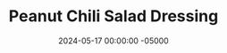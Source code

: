 ---
layout: post
title:  "Peanut Chili Salad Dressing"
date:   2024-05-17 00:00:00 -05000
categories: 
- Recipes
- Savory Sauces
permalink: /recipes/peanut-chili-salad-dressing
image: /assets/Food/Savory Sauces/PB Dressing/pb-dressing.jpg
ing: pbdressing-ing
facts: pbdressing-facts
Prep: 5
Rest: 
Cook: 
Source1: 
Source2: 
whisk: https://s.samsungfood.com/oW3jb
tags: 
- dip
- dressing
- salad
- peanut butter
- pb2
- pbfit
- powdered peanut butter
- peanut flour
- gochujang
- soy sauce
- balsamic vinegar
- protein
Description: This salad contains a base of lettuce and tomatoes, and is topped with hard boiled eggs, kimchi, and a peanut chili dressing. It's a delicious and quick lunch that's healthy and full of flavor
Instructions: 
- In a small glass, mix together the dressing - PB2, gochujang, soy sauce, vineger, and ground ginger. Thin out with water<br><br>

- Pour over the salad, and serve. My salad here has lettuce, tomatoes, kimchi, hard boiled eggs, and olives
---